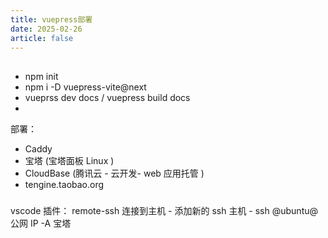 ```yaml
---
title: vuepress部署
date: 2025-02-26
article: false
---
```


##

- npm init
- npm i -D vuepress-vite@next
- vueprss dev docs / vuepress build docs
-

部署：

- Caddy
- 宝塔 (宝塔面板 Linux )
- CloudBase (腾讯云 - 云开发- web 应用托管 )
- tengine.taobao.org

###

vscode 插件： remote-ssh
连接到主机 - 添加新的 ssh 主机 - ssh @ubuntu@公网 IP -A
宝塔

<!-- ssh ubuntu@ -->
